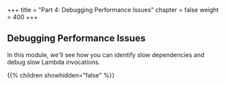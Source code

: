 +++
title = "Part 4: Debugging Performance Issues"
chapter = false
weight = 400
+++

## Debugging Performance Issues

In this module, we'll see how you can identify slow dependencies and debug slow Lambda invocations.

{{% children showhidden="false" %}}